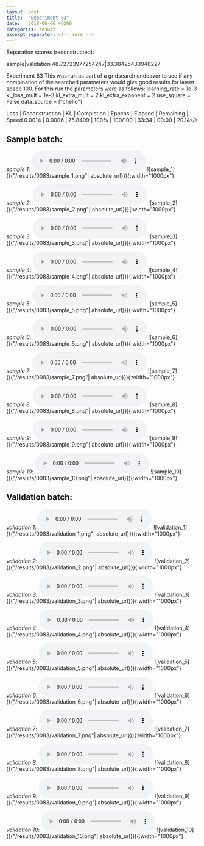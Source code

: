 ```yaml
---
layout: post
title:  "Experiment 83"
date:   2018-06-06 +0200
categories: result
excerpt_separator: <!-- more -->
---
```

Separation scores (reconstructed):

sample|validation
48.72723977254247|33.38425433948227<!-- more -->

Experiment 83
This was run as part of a gridsearch endeavor to see if any combination of the searched parameters would give good results for latent space 100.
For this run the parameters were as follows:
learning_rate = 1e-3
kl_loss_mult = 1e-3
kl_extra_mult = 2
kl_extra_exponent = 2
use_square = False
data_source = ["chello"]

Loss | Reconstruction | KL | Completion | Epochs | Elapsed | Remaining | Speed
0.0014 | 0.0006 | 75.8409 | 100% | 100/100 | 33:34 | 00:00 | 20.14s/it

## **Sample batch**:
_sample 1_:
<audio src="/ResultsOverview/results/0083/sample_1.wav" controls preload></audio>
![sample_1]({{"/results/0083/sample_1.png"| absolute_url}}){:width="1000px"}

_sample 2_:
<audio src="/ResultsOverview/results/0083/sample_2.wav" controls preload></audio>
![sample_2]({{"/results/0083/sample_2.png"| absolute_url}}){:width="1000px"}

_sample 3_:
<audio src="/ResultsOverview/results/0083/sample_3.wav" controls preload></audio>
![sample_3]({{"/results/0083/sample_3.png"| absolute_url}}){:width="1000px"}

_sample 4_:
<audio src="/ResultsOverview/results/0083/sample_4.wav" controls preload></audio>
![sample_4]({{"/results/0083/sample_4.png"| absolute_url}}){:width="1000px"}

_sample 5_:
<audio src="/ResultsOverview/results/0083/sample_5.wav" controls preload></audio>
![sample_5]({{"/results/0083/sample_5.png"| absolute_url}}){:width="1000px"}

_sample 6_:
<audio src="/ResultsOverview/results/0083/sample_6.wav" controls preload></audio>
![sample_6]({{"/results/0083/sample_6.png"| absolute_url}}){:width="1000px"}

_sample 7_:
<audio src="/ResultsOverview/results/0083/sample_7.wav" controls preload></audio>
![sample_7]({{"/results/0083/sample_7.png"| absolute_url}}){:width="1000px"}

_sample 8_:
<audio src="/ResultsOverview/results/0083/sample_8.wav" controls preload></audio>
![sample_8]({{"/results/0083/sample_8.png"| absolute_url}}){:width="1000px"}

_sample 9_:
<audio src="/ResultsOverview/results/0083/sample_9.wav" controls preload></audio>
![sample_9]({{"/results/0083/sample_9.png"| absolute_url}}){:width="1000px"}

_sample 10_:
<audio src="/ResultsOverview/results/0083/sample_10.wav" controls preload></audio>
![sample_10]({{"/results/0083/sample_10.png"| absolute_url}}){:width="1000px"}

## **Validation batch**:
_validation 1_:
<audio src="/ResultsOverview/results/0083/validation_1.wav" controls preload></audio>
![validation_1]({{"/results/0083/validation_1.png"| absolute_url}}){:width="1000px"}

_validation 2_:
<audio src="/ResultsOverview/results/0083/validation_2.wav" controls preload></audio>
![validation_2]({{"/results/0083/validation_2.png"| absolute_url}}){:width="1000px"}

_validation 3_:
<audio src="/ResultsOverview/results/0083/validation_3.wav" controls preload></audio>
![validation_3]({{"/results/0083/validation_3.png"| absolute_url}}){:width="1000px"}

_validation 4_:
<audio src="/ResultsOverview/results/0083/validation_4.wav" controls preload></audio>
![validation_4]({{"/results/0083/validation_4.png"| absolute_url}}){:width="1000px"}

_validation 5_:
<audio src="/ResultsOverview/results/0083/validation_5.wav" controls preload></audio>
![validation_5]({{"/results/0083/validation_5.png"| absolute_url}}){:width="1000px"}

_validation 6_:
<audio src="/ResultsOverview/results/0083/validation_6.wav" controls preload></audio>
![validation_6]({{"/results/0083/validation_6.png"| absolute_url}}){:width="1000px"}

_validation 7_:
<audio src="/ResultsOverview/results/0083/validation_7.wav" controls preload></audio>
![validation_7]({{"/results/0083/validation_7.png"| absolute_url}}){:width="1000px"}

_validation 8_:
<audio src="/ResultsOverview/results/0083/validation_8.wav" controls preload></audio>
![validation_8]({{"/results/0083/validation_8.png"| absolute_url}}){:width="1000px"}

_validation 9_:
<audio src="/ResultsOverview/results/0083/validation_9.wav" controls preload></audio>
![validation_9]({{"/results/0083/validation_9.png"| absolute_url}}){:width="1000px"}

_validation 10_:
<audio src="/ResultsOverview/results/0083/validation_10.wav" controls preload></audio>
![validation_10]({{"/results/0083/validation_10.png"| absolute_url}}){:width="1000px"}
